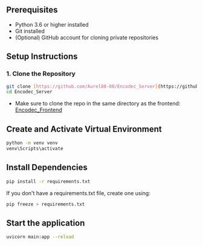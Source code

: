 ## Prerequisites

- Python 3.6 or higher installed
- Git installed
- (Optional) GitHub account for cloning private repositories

## Setup Instructions

### 1. Clone the Repository
```bash
git clone [https://github.com/Aurel88-00/Encodec_Server](https://github.com/Aurel88-00/Encodec_Server)
cd Encodec_Server
```
* Make sure to clone the repo in the same directory as the frontend: [Encodec_Frontend](https://github.com/Aurel88-00/Encodec_Frontend)

## Create and Activate Virtual Environment
```bash
python -m venv venv
venv\Scripts\activate
```
## Install Dependencies
```bash
pip install -r requirements.txt
```
If you don't have a requirements.txt file, create one using:

```bash
pip freeze > requirements.txt
```
## Start the application
```bash
uvicorn main:app --reload
```



